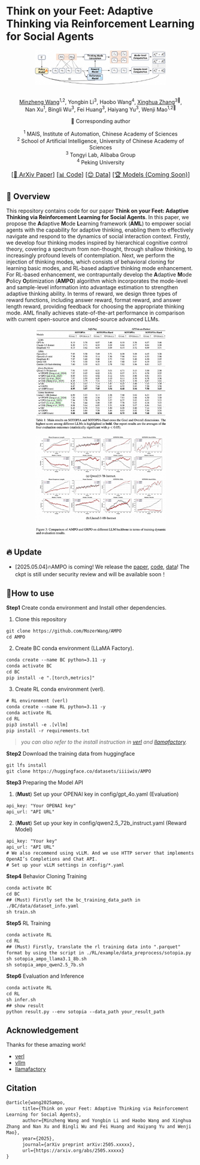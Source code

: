 # Think on your Feet: Adaptive Thinking via Reinforcement Learning for Social Agents

<p align="center">
    <img src="src/ampo.png" width="70%" height="50%">
</p>

<div align="center">
<br>
<a href="https://scholar.google.com.hk/citations?user=glV21ZsAAAAJ&hl=zh-CN">Minzheng Wang</a><sup><span>1,2</span></sup>, 
<a>Yongbin Li</a><sup><span>3</span></sup>,
<a>Haobo Wang</a><sup><span>4</span></sup>,
<a href="https://xinghuazhang.top/">Xinghua Zhang</a><sup><span>3🌟</span></sup>,
<br>
<a>Nan Xu</a><sup><span>1</span></sup>,
<a>Bingli Wu</a><sup><span>3</span></sup>,
<a>Fei Huang</a><sup><span>3</span></sup>,
<a>Haiyang Yu</a><sup><span>3</span></sup>,
<a>Wenji Mao</a><sup><span>1,2🌟</span></sup>
<br>

🌟 Corresponding author

<sup>1</sup> MAIS, Institute of Automation, Chinese Academy of Sciences<br>
<sup>2</sup> School of Artificial Intelligence, University of Chinese Academy of Sciences<br>
<sup>3</sup> Tongyi Lab, Alibaba Group<br>
<sup>4</sup> Peking University<br>

<font size=3><div align='center' >  [[📖 ArXiv Paper](https://arxiv.org/pdf/2402.03300)] [[📊 Code](https://github.com/MozerWang/AMPO)] [[😊 Data](https://huggingface.co/datasets/iiiiwis/AMPO)] [[🏆 Models (Coming Soon)](https://huggingface.co)]  </div></font>

</div>


## 👀 Overview
This repository contains code for our paper **Think on your Feet: Adaptive Thinking via Reinforcement Learning for Social Agents**. In this paper, we propose the **A**daptive **M**ode **L**earning framework (**AML**) to empower social agents with the capability for adaptive thinking, enabling them to effectively navigate and respond to the dynamics of social interaction context.
Firstly, we develop four thinking modes inspired by hierarchical cognitive control theory, covering a spectrum from non-thought, through shallow thinking, to increasingly profound levels of contemplation. Next, we perform the injection of thinking modes, which consists of behavioral cloning for learning basic modes, and RL-based adaptive thinking mode enhancement. For RL-based enhancement, we contrapuntally develop the **A**daptive **M**ode **P**olicy **O**ptimization (**AMPO**) algorithm which incorporates the mode-level and sample-level information into advantage estimation to strengthen adaptive thinking ability. In terms of reward, we design three types of reward functions, including answer reward, format reward, and answer length reward, providing feedback for choosing the appropriate thinking mode. AML finally achieves state-of-the-art performance in comparison with current open-source and closed-source advanced LLMs.
<p align="center">
    <img src="src/exp1.png" width="70%" height="50%">
</p>
<p align="center">
    <img src="src/exp2.png" width="70%" height="50%">
</p>


## 🔥 Update

- [2025.05.04]🔥AMPO is coming! We release the [paper](https://arxiv.org/pdf/2402.03300), [code](https://github.com/MozerWang/AMPO), [data](https://huggingface.co/datasets/iiiiwis/AMPO)! The ckpt is still under security review and will be available soon！

## 🔧How to use
**Step1** Create conda environment and Install other dependencies.
1. Clone this repository
```shell
git clone https://github.com/MozerWang/AMPO
cd AMPO
```
2. Create BC conda environment (LLaMA Factory).
```shell
conda create --name BC python=3.11 -y
conda activate BC
cd BC 
pip install -e ".[torch,metrics]"
```
3. Create RL conda environment (verl).
```shell
# RL environment (verl)
conda create --name RL python=3.11 -y
conda activate RL
cd RL
pip3 install -e .[vllm]
pip install -r requirements.txt
```

> *you can also refer to the install instruction in [verl](https://github.com/volcengine/verl) and [llamafactory](https://github.com/hiyouga/LLaMA-Factory/).*

**Step2** Download the training data from huggingface
```shell
git lfs install
git clone https://huggingface.co/datasets/iiiiwis/AMPO
```
**Step3** Preparing the Model API

1. (**Must**) Set up your OPENAI key in config/gpt_4o.yaml (Evaluation)
```shell
api_key: "Your OPENAI key"
api_url: "API URL"
```

2. (**Must**) Set up your key in config/qwen2.5_72b_instruct.yaml (Reward Model)
```shell
api_key: "Your key"
api_url: "API URL"
# We also recommend using vLLM. And we use HTTP server that implements OpenAI’s Completions and Chat API.
# Set up your vLLM settings in config/*.yaml
```
**Step4** Behavior Cloning Training
```shell
conda activate BC
cd BC
## (Must) Firstly set the bc_training_data_path in ./BC/data/dataset_info.yaml
sh train.sh
```

**Step5** RL Training
```shell
conda activate RL
cd RL
## (Must) Firstly, translate the rl training data into ".parquet" format by using the script in ./RL/example/data_preprocess/sotopia.py
sh sotopia_ampo_llama3.1_8b.sh
sh sotopia_ampo_qwen2.5_7b.sh
```

**Step6** Evaluation and Inference
```shell
conda activate RL
cd RL
sh infer.sh
## show result
python result.py --env sotopia --data_path your_result_path
```

## Acknowledgement
Thanks for these amazing work!
- [verl](https://github.com/volcengine/verl)
- [vllm](https://github.com/vllm-project/vllm)
- [llamafactory](https://github.com/hiyouga/LLaMA-Factory/)

## Citation
```
@article{wang2025ampo,
      title={Think on your Feet: Adaptive Thinking via Reinforcement Learning for Social Agents}, 
      author={Minzheng Wang and Yongbin Li and Haobo Wang and Xinghua Zhang and Nan Xu and Bingli Wu and Fei Huang and Haiyang Yu and Wenji Mao},
      year={2025},
      journal={arXiv preprint arXiv:2505.xxxxx},
      url={https://arxiv.org/abs/2505.xxxxx}
}
```